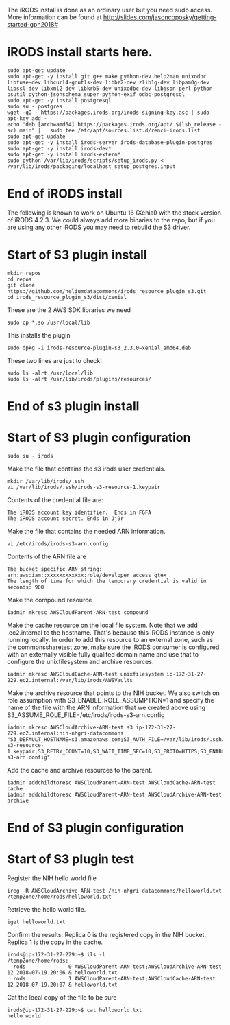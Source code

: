The iRODS install is done as an ordinary user but you need sudo access. More information can be found at http://slides.com/jasoncoposky/getting-started-gpn2018#
# iRODS install starts here. 
```
sudo apt-get update
sudo apt-get -y install git g++ make python-dev help2man unixodbc libfuse-dev libcurl4-gnutls-dev libbz2-dev zlib1g-dev libpam0g-dev libssl-dev libxml2-dev libkrb5-dev unixodbc-dev libjson-perl python-psutil python-jsonschema super python-exif odbc-postgresql
sudo apt-get -y install postgresql
sudo su - postgres
wget -qO - https://packages.irods.org/irods-signing-key.asc | sudo apt-key add -
echo "deb [arch=amd64] https://packages.irods.org/apt/ $(lsb_release -sc) main" |   sudo tee /etc/apt/sources.list.d/renci-irods.list
sudo apt-get update
sudo apt-get -y install irods-server irods-database-plugin-postgres
sudo apt-get -y install irods-dev*
sudo apt-get -y install irods-extern*
sudo python /var/lib/irods/scripts/setup_irods.py < /var/lib/irods/packaging/localhost_setup_postgres.input
```
# End of iRODS install

The following is known to work on Ubuntu 16 (Xenial) with the stock version of iRODS 4.2.3. We could always add more binaries to the repo, but if you are using any other iRODS you may need to rebuild the S3 driver.
# Start of S3 plugin install
```
mkdir repos
cd repos
git clone https://github.com/heliumdatacommons/irods_resource_plugin_s3.git
cd irods_resource_plugin_s3/dist/xenial
```

These are the 2 AWS SDK libraries we need
```
sudo cp *.so /usr/local/lib
```

This installs the plugin
```
sudo dpkg -i irods-resource-plugin-s3_2.3.0~xenial_amd64.deb
```

These two lines are just to check!
```
sudo ls -alrt /usr/local/lib
sudo ls -alrt /usr/lib/irods/plugins/resources/
```
# End of s3 plugin install

# Start of S3 plugin configuration
```
sudo su - irods
```

Make the file that contains the s3 irods user credentials.

```
mkdir /var/lib/irods/.ssh
vi /var/lib/irods/.ssh/irods-s3-resource-1.keypair
```

Contents of the credential file are:
```
The iRODS account key identifier.  Ends in FGFA
The iRODS account secret. Ends in Jj9r
```

Make the file that contains the needed ARN information. 
```
vi /etc/irods/irods-s3-arn.config
```

Contents of the ARN file are
```
The bucket specific ARN string: arn:aws:iam::xxxxxxxxxxxx:role/developer_access_gtex
The length of time for which the temporary credential is valid in seconds: 900
```

Make the compound resource
```
iadmin mkresc AWSCloudParent-ARN-test compound
```

Make the cache resource on the local file system. Note that we add .ec2.internal to the hostname. That's because this iRODS instance is only running locally. In order to add this resource to an external zone, such as the commonssharetest zone, make sure the iRODS consumer is configured with an externally visible fully qualifed domain name and use that to configure the unixfilesystem and archive resources.
```
iadmin mkresc AWSCloudCache-ARN-test unixfilesystem ip-172-31-27-229.ec2.internal:/var/lib/irods/AWSVaults
```

Make the archive resource that points to the NIH bucket. We also switch on role assumption with S3_ENABLE_ROLE_ASSUMPTION=1 and specify the name of the file with the ARN information that we created above using S3_ASSUME_ROLE_FILE=/etc/irods/irods-s3-arn.config
```
iadmin mkresc AWSCloudArchive-ARN-test s3 ip-172-31-27-229.ec2.internal:nih-nhgri-datacommons "S3_DEFAULT_HOSTNAME=s3.amazonaws.com;S3_AUTH_FILE=/var/lib/irods/.ssh/irods-s3-resource-1.keypair;S3_RETRY_COUNT=10;S3_WAIT_TIME_SEC=10;S3_PROTO=HTTPS;S3_ENABLE_MPU=1;S3_ENABLE_ROLE_ASSUMPTION=1;S3_ASSUME_ROLE_FILE=/etc/irods/irods-s3-arn.config"
```

Add the cache and archive resources to the parent.
```
iadmin addchildtoresc AWSCloudParent-ARN-test AWSCloudCache-ARN-test cache
iadmin addchildtoresc AWSCloudParent-ARN-test AWSCloudArchive-ARN-test archive
```

# End of S3 plugin configuration
# Start of S3 plugin test
Register the NIH hello world file
```
ireg -R AWSCloudArchive-ARN-test /nih-nhgri-datacommons/helloworld.txt /tempZone/home/rods/helloworld.txt
```

Retrieve the hello world file.
```
iget helloworld.txt
```

Confirm the results. Replica 0 is the registered copy in the NIH bucket, Replica 1 is the copy in the cache.
```
irods@ip-172-31-27-229:~$ ils -l
/tempZone/home/rods:
  rods              0 AWSCloudParent-ARN-test;AWSCloudArchive-ARN-test           12 2018-07-19.20:06 & helloworld.txt
  rods              1 AWSCloudParent-ARN-test;AWSCloudCache-ARN-test           12 2018-07-19.20:07 & helloworld.txt
```

Cat the local copy of the file to be sure
```
irods@ip-172-31-27-229:~$ cat helloworld.txt
hello world
```

